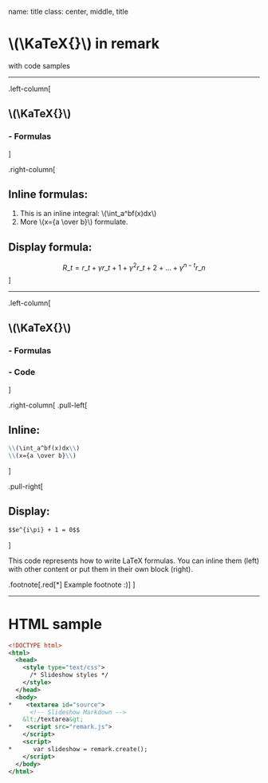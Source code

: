 name: title
class: center, middle, title

# \\(\KaTeX{}\\) in remark
with code samples

---

.left-column[
 ## \\(\KaTeX{}\\)
### - Formulas
]

.right-column[
## Inline formulas:

1. This is an inline integral: \\(\int_a^bf(x)dx\\)
2. More \\(x={a \over b}\\) formulate.

## Display formula:

$$R\_t = r\_t + \gamma r\_{t+1} + \gamma^2 r\_{t+2} + ... + \gamma^{n-t} r\_n$$
]

---

.left-column[
 ## \\(\KaTeX{}\\)
### - Formulas
### - Code
]

.right-column[
.pull-left[
## Inline:

```markdown
\\(\int_a^bf(x)dx\\)
\\(x={a \over b}\\)
```
]

.pull-right[
## Display:

```markdown
$$e^{i\pi} + 1 = 0$$
```
]

This code represents how to write LaTeX formulas. You can inline them (left) with other content or put them in their own block (right).

.footnote[.red[*] Example footnote :)]
]

---

# HTML sample

```xml
<!DOCTYPE html>
<html>
  <head>
    <style type="text/css">
      /* Slideshow styles */
    </style>
  </head>
  <body>
*    <textarea id="source">
      <!-- Slideshow Markdown -->
    &lt;/textarea&gt;
*    <script src="remark.js">
    </script>
    <script>
*      var slideshow = remark.create();
    </script>
  </body>
</html>
```
